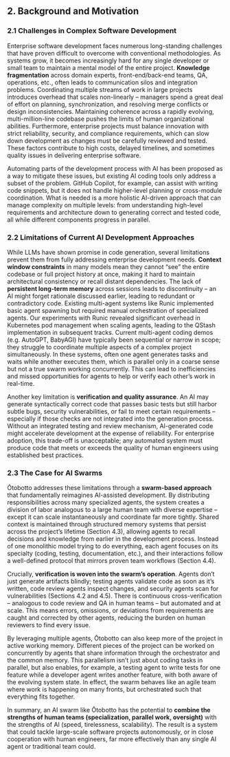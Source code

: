 ## 2. Background and Motivation

### 2.1 Challenges in Complex Software Development

Enterprise software development faces numerous long-standing challenges that have proven difficult to overcome with conventional methodologies. As systems grow, it becomes increasingly hard for any single developer or small team to maintain a mental model of the entire project. **Knowledge fragmentation** across domain experts, front-end/back-end teams, QA, operations, etc., often leads to communication silos and integration problems. Coordinating multiple streams of work in large projects introduces overhead that scales non-linearly – managers spend a great deal of effort on planning, synchronization, and resolving merge conflicts or design inconsistencies. Maintaining coherence across a rapidly evolving, multi-million-line codebase pushes the limits of human organizational abilities. Furthermore, enterprise projects must balance innovation with strict reliability, security, and compliance requirements, which can slow down development as changes must be carefully reviewed and tested. These factors contribute to high costs, delayed timelines, and sometimes quality issues in delivering enterprise software.

Automating parts of the development process with AI has been proposed as a way to mitigate these issues, but existing AI coding tools only address a subset of the problem. GitHub Copilot, for example, can assist with writing code snippets, but it does not handle higher-level planning or cross-module coordination. What is needed is a more holistic AI-driven approach that can manage complexity on multiple levels: from understanding high-level requirements and architecture down to generating correct and tested code, all while different components progress in parallel.

### 2.2 Limitations of Current AI Development Approaches

While LLMs have shown promise in code generation, several limitations prevent them from fully addressing enterprise development needs. **Context window constraints** in many models mean they cannot “see” the entire codebase or full project history at once, making it hard to maintain architectural consistency or recall distant dependencies. The lack of **persistent long-term memory** across sessions leads to discontinuity – an AI might forget rationale discussed earlier, leading to redundant or contradictory code. Existing multi-agent systems like Runic implemented basic agent spawning but required manual orchestration of specialized agents. Our experiments with Runic revealed significant overhead in Kubernetes pod management when scaling agents, leading to the QStash implementation in subsequent tracks. Current multi-agent coding demos (e.g. AutoGPT, BabyAGI) have typically been sequential or narrow in scope; they struggle to coordinate multiple aspects of a complex project simultaneously. In these systems, often one agent generates tasks and waits while another executes them, which is parallel only in a coarse sense but not a true swarm working concurrently. This can lead to inefficiencies and missed opportunities for agents to help or verify each other’s work in real-time.

Another key limitation is **verification and quality assurance**. An AI may generate syntactically correct code that passes basic tests but still harbor subtle bugs, security vulnerabilities, or fail to meet certain requirements – especially if those checks are not integrated into the generation process. Without an integrated testing and review mechanism, AI-generated code might accelerate development at the expense of reliability. For enterprise adoption, this trade-off is unacceptable; any automated system must produce code that meets or exceeds the quality of human engineers using established best practices.

### 2.3 The Case for AI Swarms

Ōtobotto addresses these limitations through a **swarm-based approach** that fundamentally reimagines AI-assisted development. By distributing responsibilities across many specialized agents, the system creates a division of labor analogous to a large human team with diverse expertise – except it can scale instantaneously and coordinate far more tightly. Shared context is maintained through structured memory systems that persist across the project’s lifetime (Section 4.3), allowing agents to recall decisions and knowledge from earlier in the development process. Instead of one monolithic model trying to do everything, each agent focuses on its specialty (coding, testing, documentation, etc.), and their interactions follow a well-defined protocol that mirrors proven team workflows (Section 4.4).

Crucially, **verification is woven into the swarm’s operation**. Agents don’t just generate artifacts blindly; testing agents validate code as soon as it’s written, code review agents inspect changes, and security agents scan for vulnerabilities (Sections 4.2 and 4.5). There is continuous cross-verification – analogous to code review and QA in human teams – but automated and at scale. This means errors, omissions, or deviations from requirements are caught and corrected by other agents, reducing the burden on human reviewers to find every issue.

By leveraging multiple agents, Ōtobotto can also keep more of the project in active working memory. Different pieces of the project can be worked on concurrently by agents that share information through the orchestrator and the common memory. This parallelism isn’t just about coding tasks in parallel, but also enables, for example, a testing agent to write tests for one feature while a developer agent writes another feature, with both aware of the evolving system state. In effect, the swarm behaves like an agile team where work is happening on many fronts, but orchestrated such that everything fits together.

In summary, an AI swarm like Ōtobotto has the potential to **combine the strengths of human teams (specialization, parallel work, oversight)** with the strengths of AI (speed, tirelessness, scalability). The result is a system that could tackle large-scale software projects autonomously, or in close cooperation with human engineers, far more effectively than any single AI agent or traditional team could.

